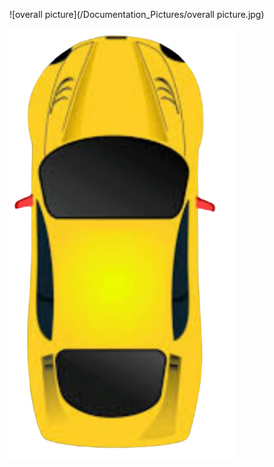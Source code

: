![overall picture](/Documentation_Pictures/overall picture.jpg)

![](Final_Processing/data/car10.png)


